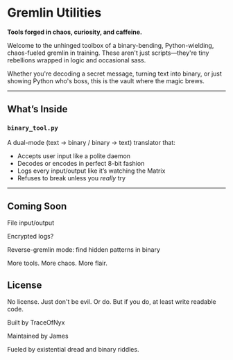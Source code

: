 # Gremlin Utilities

**Tools forged in chaos, curiosity, and caffeine.**

Welcome to the unhinged toolbox of a binary-bending, Python-wielding, chaos-fueled gremlin in training. These aren't just scripts—they're tiny rebellions wrapped in logic and occasional sass.

Whether you're decoding a secret message, turning text into binary, or just showing Python who's boss, this is the vault where the magic brews.

---

## What’s Inside

### `binary_tool.py`
A dual-mode (text → binary / binary → text) translator that:
- Accepts user input like a polite daemon
- Decodes or encodes in perfect 8-bit fashion
- Logs every input/output like it’s watching the Matrix
- Refuses to break unless you *really* try

---

## Coming Soon
File input/output

Encrypted logs?

Reverse-gremlin mode: find hidden patterns in binary

More tools. More chaos. More flair.

## License
No license. Just don't be evil. Or do. But if you do, at least write readable code.

Built by TraceOfNyx

Maintained by James

Fueled by existential dread and binary riddles.
